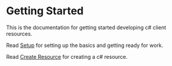 # Getting Started

This is the documentation for getting started developing c# client resources.

Read [Setup](setup.md) for setting up the basics and getting ready for work.

Read [Create Resource](create-resource.md) for creating a c# resource.